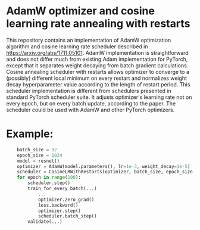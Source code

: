# AdamW optimizer and cosine learning rate annealing with restarts

This repository contains an implementation of AdamW optimization algorithm and cosine learning rate scheduler described in https://arxiv.org/abs/1711.05101. AdamW implementation is straightforward and does not differ much from existing Adam implementation for PyTorch, except that it separates weight decaying from batch gradient calculations.
Cosine annealing scheduler with restarts allows optimizer to converge to a (possibly) different local minimum on every restart and normalizes weight decay hyperparameter value according to the length of restart period. This scheduler implementation is different from schedulers presented in standard PyTorch scheduler suite. It adjusts optimizer's learning rate not on every epoch, but on every batch update, according to the paper. The scheduler could be used with AdamW and other PyTorch optimizers.

# Example:
```python
    batch_size = 32
    epoch_size = 1024
    model = resnet()
    optimizer = AdamW(model.parameters(), lr=1e-3, weight_decay=1e-5)
    scheduler = CosineLRWithRestarts(optimizer, batch_size, epoch_size, restart_period=5, t_mult=1.2)
    for epoch in range(100):
        scheduler.step()
        train_for_every_batch(...)
            ...
            optimizer.zero_grad()
            loss.backward()
            optimizer.step()
            scheduler.batch_step()
        validate(...)
```        
